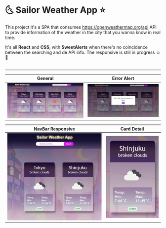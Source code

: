 # :last_quarter_moon_with_face: Sailor Weather App :star:
This project it's a SPA that consumes https://openweathermap.org/api API to provide information of the weather in the city that you wanna know in real time.

It's all **React** and **CSS**, with **SweetAlerts** when there's no coincidence between the searching and de API info. The responsive is still in progress :relaxed: :wrench:
<br><br/>
<hr>

| General          | Error Alert        |
| ---------------  | ------------------ |
| ![General](./Img/1.jfif) | ![Error](./Img/2.jfif)|

| NavBar Responsive | Card Detail |
| ----------------- | ----------- |
|![NavBar](./Img/3.jfif) | ![Card](./Img/4.png)|

